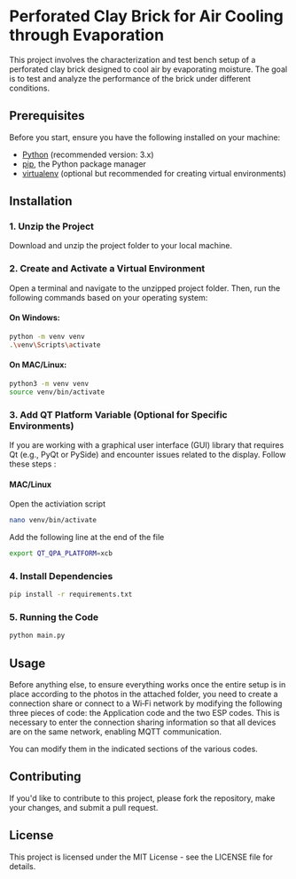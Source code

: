 # Perforated Clay Brick for Air Cooling through Evaporation

This project involves the characterization and test bench setup of a perforated clay brick designed to cool air by evaporating moisture. The goal is to test and analyze the performance of the brick under different conditions.

## Prerequisites

Before you start, ensure you have the following installed on your machine:

- [Python](https://www.python.org/downloads/) (recommended version: 3.x)
- [pip](https://pip.pypa.io/en/stable/), the Python package manager
- [virtualenv](https://virtualenv.pypa.io/en/latest/) (optional but recommended for creating virtual environments)

## Installation

### 1. Unzip the Project

Download and unzip the project folder to your local machine.

### 2. Create and Activate a Virtual Environment

Open a terminal and navigate to the unzipped project folder. Then, run the following commands based on your operating system:

#### On Windows:

```bash
python -m venv venv
.\venv\Scripts\activate
```

#### On MAC/Linux:

```bash
python3 -m venv venv
source venv/bin/activate
```
### 3. Add QT Platform Variable (Optional for Specific Environments)
If you are working with a graphical user interface (GUI) library that requires Qt (e.g., PyQt or PySide) and encounter issues related to the display.
Follow these steps :

#### MAC/Linux

Open the activiation script
```bash
nano venv/bin/activate
```
Add the following line at the end of the file
```bash
export QT_QPA_PLATFORM=xcb
```

### 4. Install Dependencies
```bash
pip install -r requirements.txt
```
### 5. Running the Code
```bash
python main.py
```

## Usage 

Before anything else, to ensure everything works once the entire setup is in place according to the photos in the attached folder, you need to create a connection share or connect to a Wi‑Fi network by modifying the following three pieces of code: the Application code and the two ESP codes. This is necessary to enter the connection sharing information so that all devices are on the same network, enabling MQTT communication.

You can modify them in the indicated sections of the various codes.

## Contributing

If you'd like to contribute to this project, please fork the repository, make your changes, and submit a pull request.

## License
This project is licensed under the MIT License - see the LICENSE file for details.




